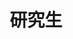 ---
home: true
title: 研究生
heroText: null
tagline: 记录孤单的研究生涯

actions:
  # - text: Daily
  #   link: /master/daily/
  #   type: secondary
  - text: Blockchian
    link: /master/blockchain/
    type: secondary
  - text: Ubuntu
    link: /master/ubuntu/
    type: secondary
  - text: GNN
    link: /master/GNN/
    type: secondary
  - text: python
    link: /master/python/
    type: secondary
  - text: java
    link: /master/spring/
    type: secondary
  - text: jvm
    link: /master/jvm/
    type: secondary
  - text: redis
    link: /master/redis/
    type: secondary
features:
# - title: Daily
#   details: 记录孤单的研究日常，有点神经质...
- title: blockchian
  details: 区块链研究所实习入门区块链...
- title: ubuntu
  details: 记录一些在实验室ubuntu服务器上跑项目的菜狗经验...
- title: GNN
  details: 记录一些在使用GNN的过程中的基础知识，包括训练模型的基本概念，以及一些pythorch的基本用法...
- title: python
  details: 记录做科研项目期间的python用法...
- title: spring
  details: spring...
- title: jvm
  details: jvm..
- title: redis
  details: redis...
---